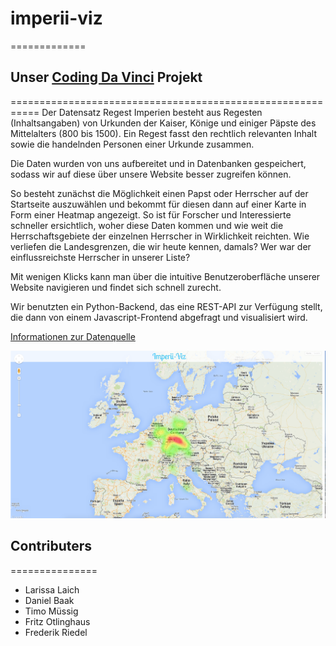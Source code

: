 # imperii-viz
=============

## Unser [Coding Da Vinci](http://codingdavinci.de) Projekt
===========================================================
Der Datensatz Regest Imperien besteht aus Regesten (Inhaltsangaben) von Urkunden der Kaiser, Könige und einiger Päpste des Mittelalters (800 bis 1500). Ein Regest fasst den rechtlich relevanten Inhalt sowie die handelnden Personen einer Urkunde zusammen.

Die Daten wurden von uns aufbereitet und in Datenbanken gespeichert, sodass wir auf diese über unsere Website besser zugreifen können. 

So besteht zunächst die Möglichkeit einen Papst oder Herrscher auf der Startseite auszuwählen und bekommt für diesen dann auf einer Karte in Form einer Heatmap angezeigt. So ist für Forscher und Interessierte schneller ersichtlich, woher diese Daten kommen und wie weit die Herrschaftsgebiete der einzelnen Herrscher in Wirklichkeit reichten.
Wie verliefen die Landesgrenzen, die wir heute kennen, damals? Wer war der einflussreichste Herrscher in unserer Liste?

Mit wenigen Klicks kann man über die intuitive Benutzeroberfläche unserer Website navigieren und findet sich schnell zurecht. 

Wir benutzten ein Python-Backend, das eine REST-API zur Verfügung stellt, die dann von einem Javascript-Frontend abgefragt und visualisiert wird.

[Informationen zur Datenquelle](http://codingdavinci.de/downloads/datenpraesentation-2015/regestra-imperii.pdf)

![Alt text](./Screenshot-1.png?raw=true "Optional Title")


## Contributers
===============
* Larissa Laich
* Daniel Baak
* Timo Müssig
* Fritz Otlinghaus
* Frederik Riedel
